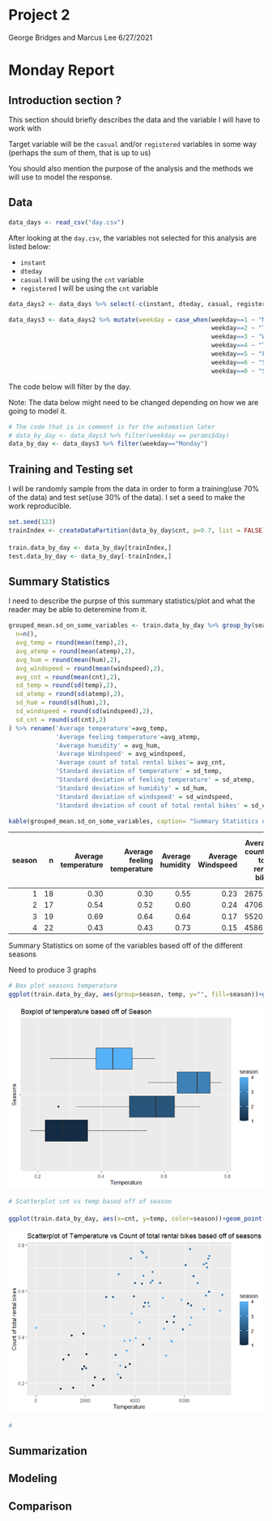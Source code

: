 Project 2
================
George Bridges and Marcus Lee
6/27/2021

# Monday Report

## Introduction section ?

This section should briefly describes the data and the variable I will
have to work with

Target variable will be the `casual` and/or `registered` variables in
some way (perhaps the sum of them, that is up to us)

You should also mention the purpose of the analysis and the methods we
will use to model the response.

## Data

``` r
data_days <- read_csv("day.csv")
```

After looking at the `day.csv`, the variables not selected for this
analysis are listed below:

-   `instant`
-   `dteday`
-   `casual` I will be using the `cnt` variable
-   `registered` I will be using the `cnt` variable

``` r
data_days2 <- data_days %>% select(-c(instant, dteday, casual, registered))
```

``` r
data_days3 <- data_days2 %>% mutate(weekday = case_when(weekday==1 ~ "Monday",
                                                        weekday==2 ~ "Tuesday",
                                                        weekday==3 ~ "Wednesday",
                                                        weekday==4 ~ "Thursday",
                                                        weekday==5 ~ "Friday",
                                                        weekday==6 ~ "Saturday",
                                                        weekday==0 ~ "Sunday"))
```

The code below will filter by the day.

Note: The data below might need to be changed depending on how we are
going to model it.

``` r
# The code that is in comment is for the automation later 
# data_by_day <- data_days3 %>% filter(weekday == params$day) 
data_by_day <- data_days3 %>% filter(weekday=="Monday")
```

## Training and Testing set

I will be randomly sample from the data in order to form a training(use
70% of the data) and test set(use 30% of the data). I set a seed to make
the work reproducible.

``` r
set.seed(123)
trainIndex <- createDataPartition(data_by_day$cnt, p=0.7, list = FALSE)

train.data_by_day <- data_by_day[trainIndex,]
test.data_by_day <- data_by_day[-trainIndex,]
```

## Summary Statistics

I need to describe the purpse of this summary statistics/plot and what
the reader may be able to deteremine from it.

``` r
grouped_mean.sd_on_some_variables <- train.data_by_day %>% group_by(season) %>% summarise(
  n=n(),
  avg_temp = round(mean(temp),2),
  avg_atemp = round(mean(atemp),2),
  avg_hum = round(mean(hum),2),
  avg_windspeed = round(mean(windspeed),2),
  avg_cnt = round(mean(cnt),2),
  sd_temp = round(sd(temp),2),
  sd_atemp = round(sd(atemp),2),
  sd_hum = round(sd(hum),2),
  sd_windspeed = round(sd(windspeed),2),
  sd_cnt = round(sd(cnt),2)
) %>% rename('Average temperature'=avg_temp,
             'Average feeling temperature'=avg_atemp,
             'Average humidity' = avg_hum,
             'Average Windspeed' = avg_windspeed,
             'Average count of total rental bikes'= avg_cnt,
             'Standard deviation of temperature' = sd_temp,
             'Standard deviation of feeling temperature' = sd_atemp,
             'Standard deviation of humidity' = sd_hum,
             'Standard deviation of windspeed' = sd_windspeed,
             'Standard deviation of count of total rental bikes' = sd_cnt)
```

``` r
kable(grouped_mean.sd_on_some_variables, caption= "Summary Statistics on some of the variables based off of the different seasons")
```

| season |   n | Average temperature | Average feeling temperature | Average humidity | Average Windspeed | Average count of total rental bikes | Standard deviation of temperature | Standard deviation of feeling temperature | Standard deviation of humidity | Standard deviation of windspeed | Standard deviation of count of total rental bikes |
|-------:|----:|--------------------:|----------------------------:|-----------------:|------------------:|------------------------------------:|----------------------------------:|------------------------------------------:|-------------------------------:|--------------------------------:|--------------------------------------------------:|
|      1 |  18 |                0.30 |                        0.30 |             0.55 |              0.23 |                             2675.50 |                              0.10 |                                      0.10 |                           0.13 |                            0.08 |                                           1470.39 |
|      2 |  17 |                0.54 |                        0.52 |             0.60 |              0.24 |                             4706.00 |                              0.12 |                                      0.11 |                           0.16 |                            0.07 |                                           1419.53 |
|      3 |  19 |                0.69 |                        0.64 |             0.64 |              0.17 |                             5520.11 |                              0.07 |                                      0.06 |                           0.10 |                            0.06 |                                           1357.74 |
|      4 |  22 |                0.43 |                        0.43 |             0.73 |              0.15 |                             4586.77 |                              0.09 |                                      0.08 |                           0.12 |                            0.08 |                                           1595.68 |

Summary Statistics on some of the variables based off of the different
seasons

Need to produce 3 graphs

``` r
# Box plot seasons temperature
ggplot(train.data_by_day, aes(group=season, temp, y="", fill=season))+geom_boxplot()+ggtitle("Boxplot of temperature based off of Season")+ylab("Seasons")+xlab("Temperature")
```

![](Project2_files/figure-gfm/unnamed-chunk-8-1.png)<!-- -->

``` r
# Scatterplot cnt vs temp based off of season

ggplot(train.data_by_day, aes(x=cnt, y=temp, color=season))+geom_point()+labs(x="Temperature", y="Count of total rental bikes", title="Scatterplot of Temperature vs Count of total rental bikes based off of seasons")
```

![](Project2_files/figure-gfm/unnamed-chunk-8-2.png)<!-- -->

``` r
#
```

## Summarization

## Modeling

## Comparison
